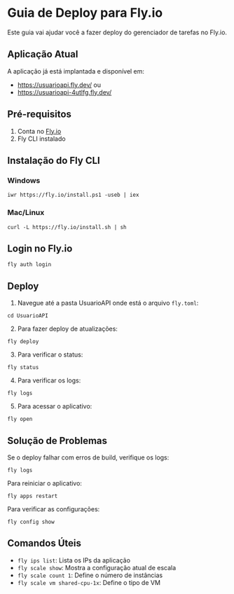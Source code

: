# Guia de Deploy para Fly.io

Este guia vai ajudar você a fazer deploy do gerenciador de tarefas no Fly.io.

## Aplicação Atual

A aplicação já está implantada e disponível em:
- https://usuarioapi.fly.dev/ ou
- https://usuarioapi-4utlfg.fly.dev/

## Pré-requisitos

1. Conta no [Fly.io](https://fly.io)
2. Fly CLI instalado

## Instalação do Fly CLI

### Windows
```
iwr https://fly.io/install.ps1 -useb | iex
```

### Mac/Linux
```
curl -L https://fly.io/install.sh | sh
```

## Login no Fly.io

```
fly auth login
```

## Deploy

1. Navegue até a pasta UsuarioAPI onde está o arquivo `fly.toml`:

```
cd UsuarioAPI
```

2. Para fazer deploy de atualizações:

```
fly deploy
```

3. Para verificar o status:

```
fly status
```

4. Para verificar os logs:

```
fly logs
```

5. Para acessar o aplicativo:

```
fly open
```

## Solução de Problemas

Se o deploy falhar com erros de build, verifique os logs:

```
fly logs
```

Para reiniciar o aplicativo:

```
fly apps restart
```

Para verificar as configurações:

```
fly config show
```

## Comandos Úteis

- `fly ips list`: Lista os IPs da aplicação
- `fly scale show`: Mostra a configuração atual de escala
- `fly scale count 1`: Define o número de instâncias
- `fly scale vm shared-cpu-1x`: Define o tipo de VM 